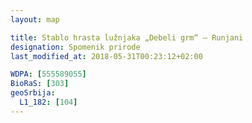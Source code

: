 ```yaml
---
layout: map

title: Stablo hrasta lužnjaka „Debeli grm“ – Runjani
designation: Spomenik prirode
last_modified_at: 2018-05-31T00:23:12+02:00

WDPA: [555589055]
BioRaS: [303]
geoSrbija:
  L1_182: [104]
---
```

